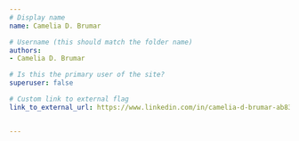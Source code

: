 ```yaml
---
# Display name
name: Camelia D. Brumar

# Username (this should match the folder name)
authors:
- Camelia D. Brumar

# Is this the primary user of the site?
superuser: false

# Custom link to external flag
link_to_external_url: https://www.linkedin.com/in/camelia-d-brumar-ab8339172


---
```

